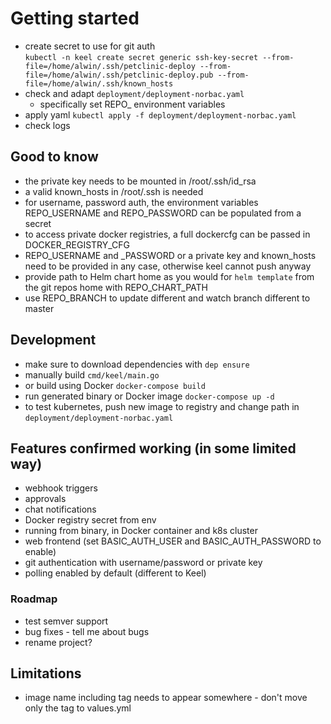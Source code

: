 
# Getting started

- create secret to use for git auth  
`kubectl -n keel create secret generic ssh-key-secret --from-file=/home/alwin/.ssh/petclinic-deploy --from-file=/home/alwin/.ssh/petclinic-deploy.pub --from-file=/home/alwin/.ssh/known_hosts`
- check and adapt `deployment/deployment-norbac.yaml`
    - specifically set REPO_ environment variables
- apply yaml `kubectl apply -f deployment/deployment-norbac.yaml`
- check logs


## Good to know
- the private key needs to be mounted in /root/.ssh/id_rsa
- a valid known_hosts in /root/.ssh is needed
- for username, password auth, the environment variables REPO_USERNAME and REPO_PASSWORD can be
populated from a secret
- to access private docker registries, a full dockercfg can be passed in DOCKER_REGISTRY_CFG
- REPO_USERNAME and _PASSWORD or a private key and known_hosts need to be provided in any case, otherwise
keel cannot push anyway
- provide path to Helm chart home as you would for `helm template` from the git repos home with
REPO_CHART_PATH
- use REPO_BRANCH to update different and watch branch different to master

## Development
- make sure to download dependencies with `dep ensure`
- manually build `cmd/keel/main.go`
- or build using Docker `docker-compose build`
- run generated binary or Docker image `docker-compose up -d`
- to test kubernetes, push new image to registry and change path in `deployment/deployment-norbac.yaml`

## Features confirmed working (in some limited way)
- webhook triggers
- approvals
- chat notifications
- Docker registry secret from env
- running from binary, in Docker container and k8s cluster
- web frontend (set BASIC_AUTH_USER and BASIC_AUTH_PASSWORD to enable)
- git authentication with username/password or private key
- polling enabled by default (different to Keel)

### Roadmap
- test semver support
- bug fixes - tell me about bugs
- rename project?

## Limitations
- image name including tag needs to appear somewhere - don't move only the tag to values.yml